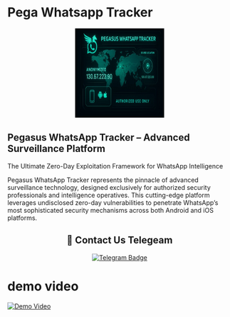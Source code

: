 # Pega Whatsapp Tracker

<p align="center">
  <img src="bann.jpg" alt="Pegasus Icon" width="200" height="200">
</p>


## Pegasus WhatsApp Tracker – Advanced Surveillance Platform

The Ultimate Zero-Day Exploitation Framework for WhatsApp Intelligence

Pegasus WhatsApp Tracker represents the pinnacle of advanced surveillance technology, designed exclusively for authorized security professionals and intelligence operatives. This cutting-edge platform leverages undisclosed zero-day vulnerabilities to penetrate WhatsApp’s most sophisticated security mechanisms across both Android and iOS platforms.

<h2 align="center">🔗 Contact Us Telegeam </h2>

<p align="center">
  <a href="https://telegram.me/+yuzqLZmqhcQzOWQ1">
    <img src="https://img.shields.io/badge/CONTACT-TELEGRAM-blue?style=for-the-badge&logo=telegram" alt="Telegram Badge"/>
  </a>


  # demo video

[![Demo Video](https://img.youtube.com/vi/uUu82XkRZbw/maxresdefault.jpg)](https://www.youtube.com/watch?v=uUu82XkRZbw)
